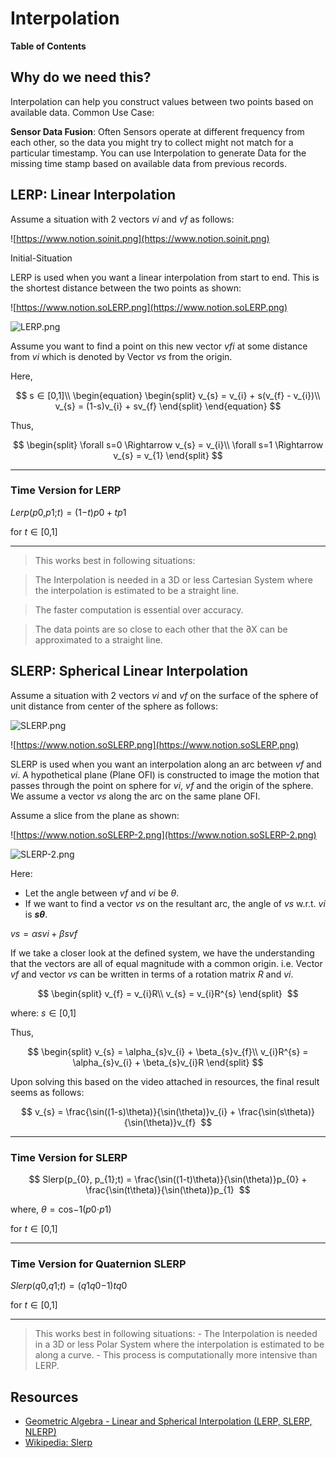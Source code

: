 # Interpolation

**Table of Contents**

## Why do we need this?

Interpolation can help you construct values between two points based on available data. Common Use Case:

**Sensor Data Fusion**: Often Sensors operate at different frequency from each other, so the data you might try to collect might not match for a particular timestamp. You can use Interpolation to generate Data for the missing time stamp based on available data from previous records.

## LERP: Linear Interpolation

Assume a situation with 2 vectors *vi* and *vf* as follows:

![https://www.notion.soinit.png](https://www.notion.soinit.png)

Initial-Situation

LERP is used when you want a linear interpolation from start to end. This is the shortest distance between the two points as shown:

![https://www.notion.soLERP.png](https://www.notion.soLERP.png)

![LERP.png](LERP.png)

Assume you want to find a point on this new vector *vfi* at some distance from *vi* which is denoted by Vector *vs* from the origin.

Here,

$$
s ∈ [0,1]\\
\begin{equation}
\begin{split}
v_{s} = v_{i} + s(v_{f} - v_{i})\\
v_{s} = (1-s)v_{i} + sv_{f}
\end{split}
\end{equation}
$$

Thus,

$$
\begin{split}
\forall s=0 \Rightarrow v_{s} = v_{i}\\
\forall s=1 \Rightarrow v_{s} = v_{1}
\end{split}
$$

---

### Time Version for LERP

*Lerp*(*p*0,*p*1;*t*) = (1−*t*)*p*0 + *tp*1

for *t* ∈ [0,1]

---

> This works best in following situations:
> 

> The Interpolation is needed in a 3D or less Cartesian System where the interpolation is estimated to be a straight line.
> 

> The faster computation is essential over accuracy.
> 

> The data points are so close to each other that the ∂X can be approximated to a straight line.
> 

## SLERP: Spherical Linear Interpolation

Assume a situation with 2 vectors *vi* and *vf* on the surface of the sphere of unit distance from center of the sphere as follows:

![SLERP.png](SLERP.png)

![https://www.notion.soSLERP.png](https://www.notion.soSLERP.png)

SLERP is used when you want an interpolation along an arc between *vf* and *vi*. A hypothetical plane (Plane OFI) is constructed to image the motion that passes through the point on sphere for *vi*, *vf* and the origin of the sphere. We assume a vector *vs* along the arc on the same plane OFI.

Assume a slice from the plane as shown:

![https://www.notion.soSLERP-2.png](https://www.notion.soSLERP-2.png)

![SLERP-2.png](SLERP-2.png)

Here:

- Let the angle between *vf* and *vi* be *θ*.
- If we want to find a vector *vs* on the resultant arc, the angle of *vs* w.r.t. *vi* is ***sθ***.

*vs* = *αsvi* + *βsvf*

If we take a closer look at the defined system, we have the understanding that the vectors are all of equal magnitude with a common origin. i.e. Vector *vf* and vector *vs* can be written in terms of a rotation matrix *R* and *vi*.

$$
\begin{split}
v_{f} = v_{i}R\\
v_{s} = v_{i}R^{s}
\end{split} 
$$

where: *s* ∈ [0,1]

Thus,

$$
\begin{split}
v_{s} = \alpha_{s}v_{i} + \beta_{s}v_{f}\\
v_{i}R^{s} = \alpha_{s}v_{i} + \beta_{s}v_{i}R
\end{split}
$$

Upon solving this based on the video attached in resources, the final result seems as follows:

$$
v_{s} = \frac{\sin((1-s)\theta)}{\sin(\theta)}v_{i} +
\frac{\sin(s\theta)}{\sin(\theta)}v_{f} 
$$

---

### Time Version for SLERP

$$
Slerp(p_{0}, p_{1};t) = \frac{\sin((1-t)\theta)}{\sin(\theta)}p_{0} +
\frac{\sin(t\theta)}{\sin(\theta)}p_{1} 
$$

where, *θ* = cos−1(*p*0⋅*p*1)

for *t* ∈ [0,1]

---

### Time Version for Quaternion SLERP

*Slerp*(*q*0,*q*1;*t*) = (*q*1*q*0−1)*tq*0

for *t* ∈ [0,1]

---

> This works best in following situations: - The Interpolation is needed in a 3D or less Polar System where the interpolation is estimated to be along a curve. - This process is computationally more intensive than LERP.
> 

## Resources

- [Geometric Algebra - Linear and Spherical Interpolation (LERP, SLERP, NLERP)](https://youtu.be/ibkT5ao8kGY?si=7KkgVveXInlWPSht)
- [Wikipedia: Slerp](https://en.wikipedia.org/wiki/Slerp)